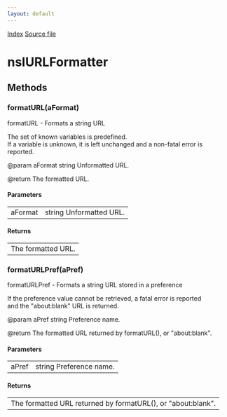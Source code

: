 ```yaml
---
layout: default
---
```

<div id='links'><a href="../index.html">Index</a>
<a href="http://dxr.mozilla.org/mozilla-central/source/toolkit/components/urlformatter/nsIURLFormatter.idl">Source file</a>
</div>

# nsIURLFormatter #

## Methods ##

### formatURL(aFormat) ###
   
formatURL - Formats a string URL  
  
The set of known variables is predefined.  
If a variable is unknown, it is left unchanged and a non-fatal error is reported.  
  
@param aFormat string Unformatted URL.  
  
@return The formatted URL.  
  

#### Parameters ####

<table>

<tr>
<td>aFormat</td>
<td>string Unformatted URL.  
</td>
</tr>

</table>

#### Returns ####

<table>

<tr>
<td>The formatted URL.  
</td>
</tr>

</table>

### formatURLPref(aPref) ###
   
formatURLPref - Formats a string URL stored in a preference  
  
If the preference value cannot be retrieved, a fatal error is reported  
and the "about:blank" URL is returned.  
  
@param aPref string Preference name.  
  
@return The formatted URL returned by formatURL(), or "about:blank".  
  

#### Parameters ####

<table>

<tr>
<td>aPref</td>
<td>string Preference name.  
</td>
</tr>

</table>

#### Returns ####

<table>

<tr>
<td>The formatted URL returned by formatURL(), or "about:blank".  
</td>
</tr>

</table>
